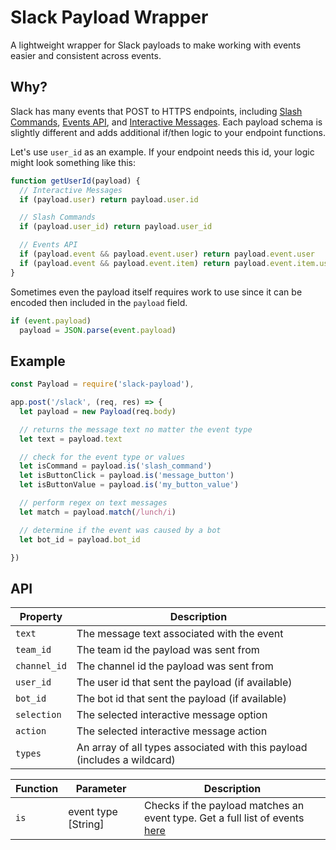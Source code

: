 # Slack Payload Wrapper

A lightweight wrapper for Slack payloads to make working with events easier and consistent across events.

## Why?

Slack has many events that POST to HTTPS endpoints, including [Slash Commands](https://api.slack.com/slash-commands), [Events API](https://api.slack.com/events-api), and [Interactive Messages](https://api.slack.com/docs/message-buttons). Each payload schema is slightly different and adds additional if/then logic to your endpoint functions.

Let's use `user_id` as an example. If your endpoint needs this id, your logic might look something like this:

```js
function getUserId(payload) {
  // Interactive Messages
  if (payload.user) return payload.user.id

  // Slash Commands
  if (payload.user_id) return payload.user_id

  // Events API
  if (payload.event && payload.event.user) return payload.event.user
  if (payload.event && payload.event.item) return payload.event.item.user
}
```

Sometimes even the payload itself requires work to use since it can be encoded then included in the `payload` field.
```js
if (event.payload)
  payload = JSON.parse(event.payload)
```

## Example
```js
const Payload = require('slack-payload'),

app.post('/slack', (req, res) => {
  let payload = new Payload(req.body)

  // returns the message text no matter the event type
  let text = payload.text

  // check for the event type or values
  let isCommand = payload.is('slash_command')
  let isButtonClick = payload.is('message_button')
  let isButtonValue = payload.is('my_button_value')

  // perform regex on text messages
  let match = payload.match(/lunch/i)

  // determine if the event was caused by a bot
  let bot_id = payload.bot_id

})
```

## API

Property | Description
---|---
`text` | The message text associated with the event
`team_id` | The team id the payload was sent from
`channel_id` | The channel id the payload was sent from
`user_id` | The user id that sent the payload (if available)
`bot_id` | The bot id that sent the payload (if available)
`selection` | The selected interactive message option
`action` | The selected interactive message action
`types` | An array of all types associated with this payload (includes a wildcard)

Function | Parameter | Description
---|---|---
`is` | event type [String] | Checks if the payload matches an event type. Get a full list of events [here](index.js#L197)
